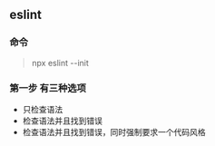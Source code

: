 ## eslint

### 命令

> npx eslint --init

### 第一步 有三种选项

- 只检查语法
- 检查语法并且找到错误
- 检查语法并且找到错误，同时强制要求一个代码风格
